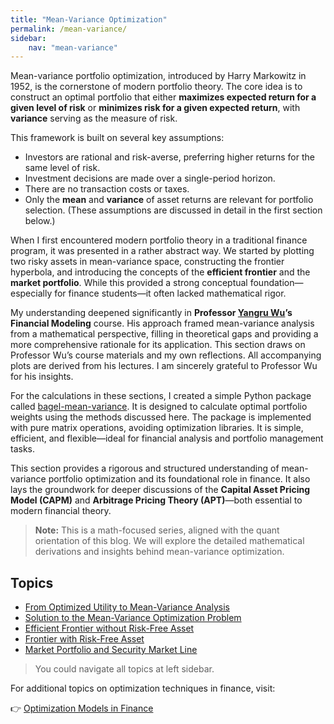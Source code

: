 ```yaml
---
title: "Mean-Variance Optimization"
permalink: /mean-variance/
sidebar:
    nav: "mean-variance"
---
```


Mean-variance portfolio optimization, introduced by Harry Markowitz in 1952, is the cornerstone of modern portfolio theory. The core idea is to construct an optimal portfolio that either **maximizes expected return for a given level of risk** or **minimizes risk for a given expected return**, with **variance** serving as the measure of risk.

This framework is built on several key assumptions:

- Investors are rational and risk-averse, preferring higher returns for the same level of risk.
- Investment decisions are made over a single-period horizon.
- There are no transaction costs or taxes.
- Only the **mean** and **variance** of asset returns are relevant for portfolio selection.
  (These assumptions are discussed in detail in the first section below.)

When I first encountered modern portfolio theory in a traditional finance program, it was presented in a rather abstract way. We started by plotting two risky assets in mean-variance space, constructing the frontier hyperbola, and introducing the concepts of the **efficient frontier** and the **market portfolio**. While this provided a strong conceptual foundation—especially for finance students—it often lacked mathematical rigor.

My understanding deepened significantly in **Professor [Yangru Wu](https://www.business.rutgers.edu/faculty/yangru-wu)’s Financial Modeling** course. His approach framed mean-variance analysis from a mathematical perspective, filling in theoretical gaps and providing a more comprehensive rationale for its application. This section draws on Professor Wu’s course materials and my own reflections. All accompanying plots are derived from his lectures. I am sincerely grateful to Professor Wu for his insights.

For the calculations in these sections, I created a simple Python package called [bagel-mean-variance](https://github.com/bagelquant/bagel-mean-variance). It is designed to calculate optimal portfolio weights using the methods discussed here. The package is implemented with pure matrix operations, avoiding optimization libraries. It is simple, efficient, and flexible—ideal for financial analysis and portfolio management tasks.

This section provides a rigorous and structured understanding of mean-variance portfolio optimization and its foundational role in finance. It also lays the groundwork for deeper discussions of the **Capital Asset Pricing Model (CAPM)** and **Arbitrage Pricing Theory (APT)**—both essential to modern financial theory.

> **Note:** This is a math-focused series, aligned with the quant orientation of this blog. We will explore the detailed mathematical derivations and insights behind mean-variance optimization.

## Topics

- [From Optimized Utility to Mean-Variance Analysis](from-optimized-utility-to-mean-variance-analysis.md)
- [Solution to the Mean-Variance Optimization Problem](solution-to-the-mean-variance-optimization-problem.md)
- [Efficient Frontier without Risk-Free Asset](efficient-frontier-without-risk-free-asset.md)
- [Frontier with Risk-Free Asset](frontier-with-risk-free-asset.md)
- [Market Portfolio and Security Market Line](market-portfolio-and-security-market-line.md)

> You could navigate all topics at left sidebar.

For additional topics on optimization techniques in finance, visit:

👉 [Optimization Models in Finance](https://bagelquant.com/optimization/)
